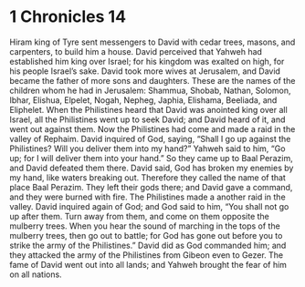 ﻿
# 1 Chronicles 14
Hiram king of Tyre sent messengers to David with cedar trees, masons, and carpenters, to build him a house. 
David perceived that Yahweh had established him king over Israel; for his kingdom was exalted on high, for his people Israel’s sake. 
David took more wives at Jerusalem, and David became the father of more sons and daughters. 
These are the names of the children whom he had in Jerusalem: Shammua, Shobab, Nathan, Solomon, 
Ibhar, Elishua, Elpelet, 
Nogah, Nepheg, Japhia, 
Elishama, Beeliada, and Eliphelet. 
When the Philistines heard that David was anointed king over all Israel, all the Philistines went up to seek David; and David heard of it, and went out against them. 
Now the Philistines had come and made a raid in the valley of Rephaim. 
David inquired of God, saying, “Shall I go up against the Philistines? Will you deliver them into my hand?” Yahweh said to him, “Go up; for I will deliver them into your hand.” 
So they came up to Baal Perazim, and David defeated them there. David said, God has broken my enemies by my hand, like waters breaking out. Therefore they called the name of that place Baal Perazim. 
They left their gods there; and David gave a command, and they were burned with fire. 
The Philistines made a another raid in the valley. 
David inquired again of God; and God said to him, “You shall not go up after them. Turn away from them, and come on them opposite the mulberry trees. 
When you hear the sound of marching in the tops of the mulberry trees, then go out to battle; for God has gone out before you to strike the army of the Philistines.” 
David did as God commanded him; and they attacked the army of the Philistines from Gibeon even to Gezer. 
The fame of David went out into all lands; and Yahweh brought the fear of him on all nations. 
